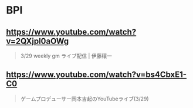 # BPI

## https://www.youtube.com/watch?v=2QXjpl0aOWg

> 3/29 weekly gm ライブ配信 | 伊藤穰一 

## https://www.youtube.com/watch?v=bs4CbxE1-C0

> ゲームプロデューサー岡本吉起のYouTubeライブ(3/29) 
